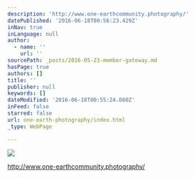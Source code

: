 ```yaml
---
description: 'http://www.one-earthcommunity.photography/'
datePublished: '2016-06-18T00:56:23.429Z'
inNav: true
inLanguage: null
author:
  - name: ''
    url: ''
sourcePath: _posts/2016-05-23-member-gateway.md
hasPage: true
authors: []
title: ''
publisher: null
keywords: []
dateModified: '2016-06-18T00:55:24.080Z'
inFeed: false
starred: false
url: one-earth-photography/index.html
_type: WebPage

---
```

![](https://the-grid-user-content.s3-us-west-2.amazonaws.com/f3af5b02-cedb-4a3e-a269-6845cb29b338.png)

http://www.one-earthcommunity.photography/